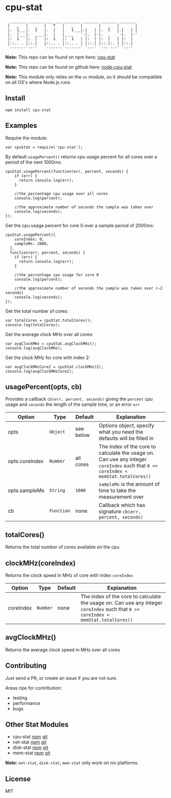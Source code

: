 cpu-stat
========

```
  _______ _______ ___ ___ _______ _______ _______ _______
 |   _   |   _   |   Y   |   _   |       |   _   |       |
 |.  1___|.  1   |.  |   |   1___|.|   | |.  1   |.|   | |
 |.  |___|.  ____|.  |   |____   `-|.  |-|.  _   `-|.  |-'
 |:  1   |:  |   |:  1   |:  1   | |:  | |:  |   | |:  |
 |::.. . |::.|   |::.. . |::.. . | |::.| |::.|:. | |::.|
 `-------`---'   `-------`-------' `---' `--- ---' `---'
```

**Note:** This repo can be found on npm here: [cpu-stat](https://www.npmjs.com/package/cpu-stat)

**Note:** This repo can be found on github here: [node-cpu-stat](https://github.com/jub3i/node-cpu-stat)

**Note:** This module only relies on the `os` module, so it should be compatible on all OS's where Node.js runs.

Install
-------

```
npm install cpu-stat
```

Examples
--------

Require the module:
```
var cpuStat = require('cpu-stat');
```

By default `usagePercent()` returns cpu usage percent for all cores over a period of the next 1000ms:
```
cpuStat.usagePercent(function(err, percent, seconds) {
    if (err) {
      return console.log(err);
    }

    //the percentage cpu usage over all cores
    console.log(percent);

    //the approximate number of seconds the sample was taken over
    console.log(seconds);
});
```

Get the cpu usage percent for core 0 over a sample period of 2000ms:
```
cpuStat.usagePercent({
    coreIndex: 0,
    sampleMs: 2000,
  },
  function(err, percent, seconds) {
    if (err) {
      return console.log(err);
    }

    //the percentage cpu usage for core 0
    console.log(percent);

    //the approximate number of seconds the sample was taken over (~2 seconds)
    console.log(seconds);
});
```

Get the total number of cores:
```
var totalCores = cpuStat.totalCores();
console.log(totalCores);
```

Get the average clock MHz over all cores:
```
var avgClockMHz = cpuStat.avgClockMHz();
console.log(avgClockMHz);
```

Get the clock MHz for core with index 2:
```
var avgClockMHzCore2 = cpuStat.clockMHz(2);
console.log(avgClockMHzCore2);
```

usagePercent(opts, cb)
----------------------

Provides a callback `cb(err, percent, seconds)` giving the `percent` cpu usage and `seconds` the length of the sample time, or an error `err`

Option               | Type         | Default            | Explanation
-------------------- | -------------| ------------------ | ------------
opts                 | `Object`     | see below          | Options object, specify what you need the defaults will be filled in
opts.coreIndex       | `Number`     | all cores          | The index of the core to calculate the usage on. Can use any integer `coreIndex` such that `0 >= coreIndex < memStat.totalCores()`
opts.sampleMs        | `String`     | `1000`             | `sampleMs` is the amount of time to take the measurement over
cb                   | `Function`   | none               | Callback which has signature `cb(err, percent, seconds)`

totalCores()
------------

Returns the total number of cores available on the cpu

clockMHz(coreIndex)
-------------------

Returns the clock speed in MHz of core with index `coreIndex`

Option               | Type         | Default            | Explanation
-------------------- | -------------| ------------------ | ------------
coreIndex            | `Number`     | none               | The index of the core to calculate the usage on. Can use any integer `coreIndex` such that `0 >= coreIndex < memStat.totalCores()`

avgClockMHz()
-------------

Returns the average clock speed in MHz over all cores

Contributing
------------

Just send a PR, or create an issue if you are not sure.

Areas ripe for contribution:
- testing
- performance
- bugs

Other Stat Modules
------------------


- cpu-stat [npm](https://www.npmjs.com/package/cpu-stat) [git](https://github.com/jub3i/node-cpu-stat)
- net-stat [npm](https://www.npmjs.com/package/net-stat) [git](https://github.com/jub3i/node-net-stat)
- disk-stat [npm](https://www.npmjs.com/package/disk-stat) [git](https://github.com/jub3i/node-disk-stat)
- mem-stat [npm](https://www.npmjs.com/package/mem-stat) [git](https://github.com/jub3i/node-mem-stat)

**Note:** `net-stat`, `disk-stat`, `mem-stat` only work on nix platforms.

License
-------

MIT

